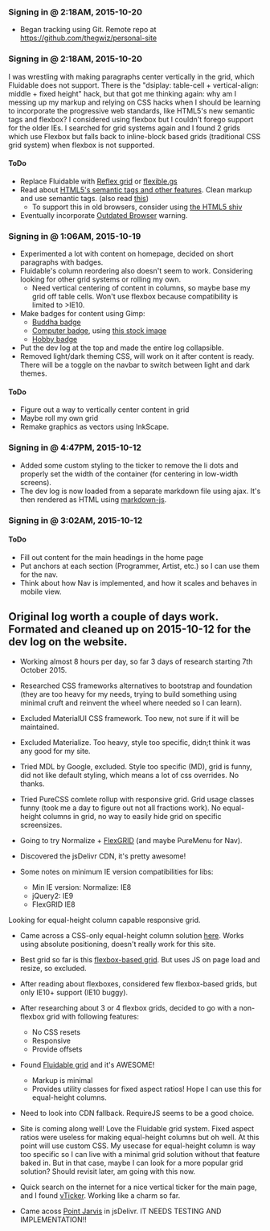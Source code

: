 ### Signing in @ 2:18AM, 2015-10-20

- Began tracking using Git. Remote repo at https://github.com/thegwiz/personal-site

### Signing in @ 2:18AM, 2015-10-20

I was wrestling with making paragraphs center vertically in the grid, which Fluidable does not support. There is the "dsiplay: table-cell + vertical-align: middle + fixed height" hack, but that got me thinking again: why am I messing up my markup and relying on CSS hacks when I should be learning to incorporate the progressive web standards, like HTML5's new semantic tags and flexbox? I considered using flexbox but I couldn't forego support for the older IEs. I searched for grid systems again and I found 2 grids which use Flexbox but falls back to inline-block based grids (traditional CSS grid system) when flexbox is not supported.

#### ToDo
- Replace Fluidable with [Reflex grid](http://leejordan.github.io/reflex/docs/) or [flexible.gs](http://flexible.gs/compatibility/)
- Read about [HTML5's semantic tags and other features](http://diveintohtml5.info/semantics.html?ref=driverlayer.com). Clean markup and use semantic tags. (also read [this](http://html5doctor.com/lets-talk-about-semantics/))
  - To support this in old browsers, consider using [the HTML5 shiv](https://github.com/afarkas/html5shiv)
- Eventually incorporate [Outdated Browser](https://github.com/burocratik/Outdated-Browser/tree/master) warning.

### Signing in @ 1:06AM, 2015-10-19

- Experimented a lot with content on homepage, decided on short paragraphs with badges.
- Fluidable's column reordering also doesn't seem to work. Considering looking for other grid systems or rolling my own.
  - Need vertical centering of content in columns, so maybe base my grid off table cells. Won't use flexbox because compatibility is limited to >IE10.
- Make badges for content using Gimp:
  - [Buddha badge](http://spark9.deviantart.com/art/Buddha-Logo-566910741)
  - [Computer badge](http://spark9.deviantart.com/art/Desktop-Logo-566909286), using [this stock image](http://www.freeimages.com/photo/buddha-1310506)
  - [Hobby badge](http://spark9.deviantart.com/art/Hobby-Icons-566969672)
- Put the dev log at the top and made the entire log collapsible.
- Removed light/dark theming CSS, will work on it after content is ready. There will be a toggle on the navbar to switch between light and dark themes.

#### ToDo
- Figure out a way to vertically center content in grid
- Maybe roll my own grid
- Remake graphics as vectors using InkScape.

### Signing in @ 4:47PM, 2015-10-12

- Added some custom styling to the ticker to remove the li dots and properly set the width of the container (for centering in low-width screens).
- The dev log is now loaded from a separate markdown file using ajax. It's then rendered as HTML using [markdown-js](https://github.com/evilstreak/markdown-js).

### Signing in @ 3:02AM, 2015-10-12
#### ToDo
- Fill out content for the main headings in the home page
- Put anchors at each section (Programmer, Artist, etc.) so I can use them for the nav.
- Think about how Nav is implemented, and how it scales and behaves in mobile view.

## Original log worth a couple of days work. Formated and cleaned up on 2015-10-12 for the dev log on the website.

- Working almost 8 hours per day, so far 3 days of research starting 7th October 2015.

- Researched CSS frameworks alternatives to bootstrap and foundation (they are too heavy for my needs, trying to build something using minimal cruft and reinvent the wheel where needed so I can learn).
- Excluded MaterialUI CSS framework. Too new, not sure if it will be maintained.
- Excluded Materialize. Too heavy, style too specific, didn;t think it was any good for my site.
- Tried MDL by Google, excluded. Style too specific (MD), grid is funny, did not like default styling, which means a lot of css overrides. No thanks.
- Tried PureCSS comlete rollup with responsive grid. Grid usage classes funny (took me a day to figure out not all fractions work). No equal-height columns in grid, no way to easily hide grid on specific screensizes.
- Going to try Normalize + [FlexGRID](http://www.volumethemes.com/flexgrid) (and maybe PureMenu for Nav).
- Discovered the jsDelivr CDN, it's pretty awesome!

- Some notes on minimum IE version compatibilities for libs:
  - Min IE version: Normalize: IE8
  - jQuery2: IE9
  - FlexGRID IE8

Looking for equal-height column capable responsive grid.
- Came across a CSS-only equal-height column solution [here](http://webdesign.tutsplus.com/tutorials/quick-tip-solving-the-equal-height-column-conundrum--cms-20403). Works using absolute positioning, doesn't really work for this site.

- Best grid so far is this [flexbox-based grid](https://github.com/codingfriend1/flexgrid). But uses JS on page load and resize, so excluded.

- After reading about flexboxes, considered few flexbox-based grids, but only IE10+ support (IE10 buggy).

- After researching about 3 or 4 flexbox grids, decided to go with a non-flexbox grid with following features:
  - No CSS resets
  - Responsive
  - Provide offsets

- Found [Fluidable grid](http://fluidable.com) and it's AWESOME!
  - Markup is minimal
  - Provides utility classes for fixed aspect ratios! Hope I can use this for equal-height columns.

- Need to look into CDN fallback. RequireJS seems to be a good choice.

- Site is coming along well! Love the Fluidable grid system. Fixed aspect ratios were useless for making equal-height columns but oh well. At this point will use custom CSS. My usecase for equal-height column is way too specific so I can live with a minimal grid solution without that feature baked in. But in that case, maybe I can look for a more popular grid solution? Should revisit later, am going with this now.

- Quick search on the internet for a nice vertical ticker for the main page, and I found [vTicker](http://richhollis.github.io/vticker). Working like a charm so far.

- Came acoss [Point Jarvis](http://ravenjohn.github.io/.jarvis.js) in jsDelivr. IT NEEDS TESTING AND IMPLEMENTATION!!
